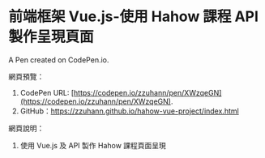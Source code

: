 # 前端框架 Vue.js-使用 Hahow 課程 API 製作呈現頁面

A Pen created on CodePen.io.

網頁預覽：
1. CodePen URL: [https://codepen.io/zzuhann/pen/XWzqeGN](https://codepen.io/zzuhann/pen/XWzqeGN).
2. GitHub：https://zzuhann.github.io/hahow-vue-project/index.html

網頁說明：
1. 使用 Vue.js 及 API 製作 Hahow 課程頁面呈現
